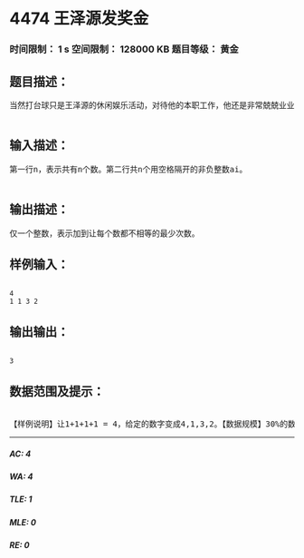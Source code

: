 # 4474 王泽源发奖金   
### 时间限制： 1 s     空间限制： 128000 KB     题目等级： 黄金  
## 题目描述：  

<pre>
当然打台球只是王泽源的休闲娱乐活动，对待他的本职工作，他还是非常兢兢业业的。但是王泽源的老板是个张扒皮，每次都想克扣王泽源的工资和奖金，甚至制定出非常奇葩的规则。又到了每年发年终奖的时候了，今年张老板的规则是这样的：给你n个数，每次你可以对任意一个数加1，直到所有的数都不相等为止，每加一次都要花费一定数额的费用。为了王泽源的幸福生活，聪明的你可否帮助王泽源，让他尽量少扣钱。  

</pre>
  
  
## 输入描述：  

<pre>
第一行n，表示共有n个数。第二行共n个用空格隔开的非负整数ai。  

</pre>
  
  
## 输出描述：  

<pre>
仅一个整数，表示加到让每个数都不相等的最少次数。
</pre>
  
  
## 样例输入：  

<pre><code>
4
1 1 3 2
</code></pre>
  
  
## 输出输出：  

<pre><code>
3
</code></pre>
  
  
## 数据范围及提示：  

<pre>
  
【样例说明】让1+1+1+1 = 4，给定的数字变成4,1,3,2。【数据规模】30%的数据，1<=n<=1060%的数据，1<=n<=100080%的数据，1<=n<=30000，ai<=1000，100%的数据，1<=n<100000， ai<=1000000。
</pre>
  
  
***  

##### AC: 4  
##### WA: 4  
##### TLE: 1  
##### MLE: 0  
##### RE: 0  
